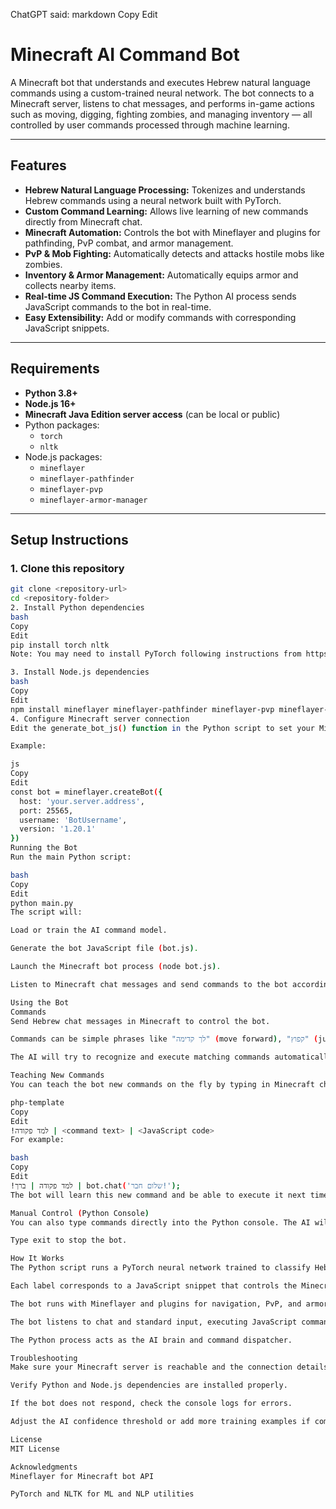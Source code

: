


ChatGPT said:
markdown
Copy
Edit
# Minecraft AI Command Bot

A Minecraft bot that understands and executes Hebrew natural language commands using a custom-trained neural network. The bot connects to a Minecraft server, listens to chat messages, and performs in-game actions such as moving, digging, fighting zombies, and managing inventory — all controlled by user commands processed through machine learning.

---

## Features

- **Hebrew Natural Language Processing:** Tokenizes and understands Hebrew commands using a neural network built with PyTorch.
- **Custom Command Learning:** Allows live learning of new commands directly from Minecraft chat.
- **Minecraft Automation:** Controls the bot with Mineflayer and plugins for pathfinding, PvP combat, and armor management.
- **PvP & Mob Fighting:** Automatically detects and attacks hostile mobs like zombies.
- **Inventory & Armor Management:** Automatically equips armor and collects nearby items.
- **Real-time JS Command Execution:** The Python AI process sends JavaScript commands to the bot in real-time.
- **Easy Extensibility:** Add or modify commands with corresponding JavaScript snippets.

---

## Requirements

- **Python 3.8+**
- **Node.js 16+**
- **Minecraft Java Edition server access** (can be local or public)
- Python packages:
  - `torch`
  - `nltk`
- Node.js packages:
  - `mineflayer`
  - `mineflayer-pathfinder`
  - `mineflayer-pvp`
  - `mineflayer-armor-manager`

---

## Setup Instructions

### 1. Clone this repository

```bash
git clone <repository-url>
cd <repository-folder>
2. Install Python dependencies
bash
Copy
Edit
pip install torch nltk
Note: You may need to install PyTorch following instructions from https://pytorch.org for your OS and CUDA support.

3. Install Node.js dependencies
bash
Copy
Edit
npm install mineflayer mineflayer-pathfinder mineflayer-pvp mineflayer-armor-manager vec3
4. Configure Minecraft server connection
Edit the generate_bot_js() function in the Python script to set your Minecraft server host, port, username, and Minecraft version.

Example:

js
Copy
Edit
const bot = mineflayer.createBot({
  host: 'your.server.address',
  port: 25565,
  username: 'BotUsername',
  version: '1.20.1'
})
Running the Bot
Run the main Python script:

bash
Copy
Edit
python main.py
The script will:

Load or train the AI command model.

Generate the bot JavaScript file (bot.js).

Launch the Minecraft bot process (node bot.js).

Listen to Minecraft chat messages and send commands to the bot accordingly.

Using the Bot
Commands
Send Hebrew chat messages in Minecraft to control the bot.

Commands can be simple phrases like "לך קדימה" (move forward), "קפוץ" (jump), or "הפעל יצירתיות" (enable creative mode).

The AI will try to recognize and execute matching commands automatically.

Teaching New Commands
You can teach the bot new commands on the fly by typing in Minecraft chat:

php-template
Copy
Edit
!למד פקודה | <command text> | <JavaScript code>
For example:

bash
Copy
Edit
!למד פקודה | ברך | bot.chat('שלום חבר!');
The bot will learn this new command and be able to execute it next time you send the phrase "ברך".

Manual Control (Python Console)
You can also type commands directly into the Python console. The AI will parse and send the corresponding JavaScript commands to the bot.

Type exit to stop the bot.

How It Works
The Python script runs a PyTorch neural network trained to classify Hebrew input phrases into command labels.

Each label corresponds to a JavaScript snippet that controls the Minecraft bot.

The bot runs with Mineflayer and plugins for navigation, PvP, and armor management.

The bot listens to chat and standard input, executing JavaScript commands it receives.

The Python process acts as the AI brain and command dispatcher.

Troubleshooting
Make sure your Minecraft server is reachable and the connection details in generate_bot_js() are correct.

Verify Python and Node.js dependencies are installed properly.

If the bot does not respond, check the console logs for errors.

Adjust the AI confidence threshold or add more training examples if commands are not recognized reliably.

License
MIT License

Acknowledgments
Mineflayer for Minecraft bot API

PyTorch and NLTK for ML and NLP utilities
